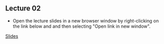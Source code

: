 ## Lecture 02

- Open the lecture slides in a new browser window by right-clicking on the link below and and then selecting "Open link in new window".

[Slides](/assets/lectures/lect02/Lecture_02.html)                              
